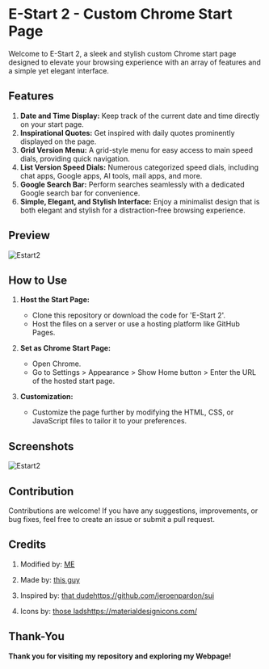 # E-Start 2 - Custom Chrome Start Page

Welcome to E-Start 2, a sleek and stylish custom Chrome start page designed to elevate your browsing experience with an array of features and a simple yet elegant interface.

## Features

1. **Date and Time Display:** Keep track of the current date and time directly on your start page.
2. **Inspirational Quotes:** Get inspired with daily quotes prominently displayed on the page.
3. **Grid Version Menu:** A grid-style menu for easy access to main speed dials, providing quick navigation.
4. **List Version Speed Dials:** Numerous categorized speed dials, including chat apps, Google apps, AI tools, mail apps, and more.
5. **Google Search Bar:** Perform searches seamlessly with a dedicated Google search bar for convenience.
6. **Simple, Elegant, and Stylish Interface:** Enjoy a minimalist design that is both elegant and stylish for a distraction-free browsing experience.

## Preview

![Estart2](https://github.com/ashutosh786palhare/E-Start2/assets/53346137/2830ed49-8449-4b9b-a08c-7576ad76c909)

## How to Use

1. **Host the Start Page:**
   - Clone this repository or download the code for 'E-Start 2'.
   - Host the files on a server or use a hosting platform like GitHub Pages.

2. **Set as Chrome Start Page:**
   - Open Chrome.
   - Go to Settings > Appearance > Show Home button > Enter the URL of the hosted start page.

3. **Customization:**
   - Customize the page further by modifying the HTML, CSS, or JavaScript files to tailor it to your preferences.

## Screenshots
![Estart2](https://github.com/ashutosh786palhare/E-Start2/assets/53346137/2830ed49-8449-4b9b-a08c-7576ad76c909)

## Contribution

Contributions are welcome! If you have any suggestions, improvements, or bug fixes, feel free to create an issue or submit a pull request.

## Credits

1. Modified by: [ME](https://ashutosh786palhare.github.io/BioLinks/)

2. Made by: [this guy](https://github.com/TB-96/)

3. Inspired by: [that dude](https://github.com/jeroenpardon/sui)https://github.com/jeroenpardon/sui

4. Icons by: [those lads](https://materialdesignicons.com/)https://materialdesignicons.com/

## Thank-You
**Thank you for visiting my repository and exploring my Webpage!**
